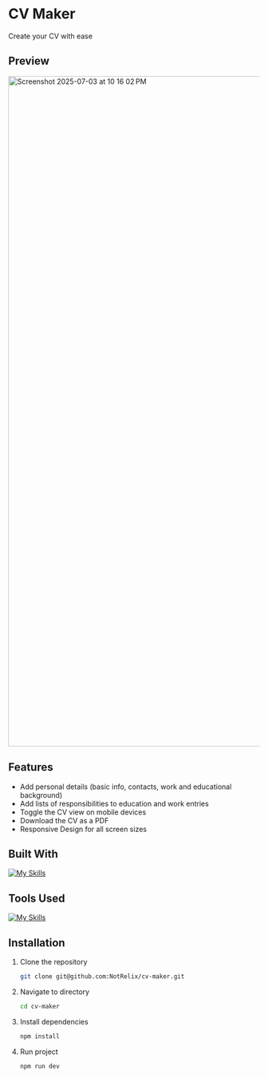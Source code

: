 # CV Maker
Create your CV with ease

## Preview
<img width="1343" alt="Screenshot 2025-07-03 at 10 16 02 PM" src="https://github.com/user-attachments/assets/946ecc94-0e76-4947-b048-92f2427d7f77" />

## Features
- Add personal details (basic info, contacts, work and educational background)
- Add lists of responsibilities to education and work entries
- Toggle the CV view on mobile devices
- Download the CV as a PDF
- Responsive Design for all screen sizes

## Built With
[![My Skills](https://skillicons.dev/icons?i=js,html,css,react)](https://skillicons.dev)

## Tools Used
[![My Skills](https://skillicons.dev/icons?i=npm,git,cloudflare)](https://skillicons.dev)

## Installation
1. Clone the repository
 
    ```bash
    git clone git@github.com:NotRelix/cv-maker.git
    ```
2. Navigate to directory
   
    ```bash
    cd cv-maker
    ```
3. Install dependencies
   
    ```bash
    npm install
    ```

4. Run project
   
    ```bash
    npm run dev
    ```
